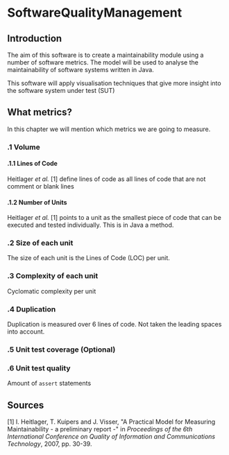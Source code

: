 # SoftwareQualityManagement

## Introduction

The aim of this software is to create a maintainability module using a number of software metrics.  The model will be used to analyse the maintainability of software systems written in Java. 

This software will apply visualisation techniques that give more insight into the software system under test (SUT)

## What metrics?

In this chapter we will mention which metrics we are going to measure. 

### .1 Volume

#### .1.1 Lines of Code

Heitlager *et al.* [1] define lines of code as all lines of code that are not comment or blank lines

#### .1.2 Number of Units

Heitlager *et al.* [1] points to a unit as the smallest piece of code that can be executed and tested individually. This is in Java a method. 

### .2 Size of each unit

The size of each unit is the Lines of Code (LOC) per unit.

### .3 Complexity of each unit

Cyclomatic complexity per unit

### .4 Duplication

Duplication is measured over 6 lines of code. Not taken the leading spaces into account. 

### .5 Unit test coverage (Optional)

### .6 Unit test quality

Amount of `assert` statements

## 

## Sources

[1] I. Heitlager, T. Kuipers and J. Visser, "A Practical Model for Measuring Maintainability - a preliminary report -" in *Proceedings of the 6th International Conference on Quality of Information and Communications Technology*, 2007, pp. 30-39. 

